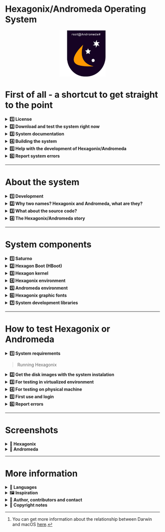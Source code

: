 <!--

Version of this file: 5.0

Copyright © 2021-2022 Felipe Miguel Nery Lunkes
All rights reserved.

-->

# Hexagonix/Andromeda Operating System

<p align="center">
<img src="https://github.com/hexagonix/Doc/blob/main/Img/Hexagonix.png" width="150" height="150">
</p>

# First of all - a shortcut to get straight to the point

<details title="License" align='left'>
<br>
<summary align='left'><strong>1️⃣ License</strong></summary>

Hexagonix Operating System

BSD 3-Clause License

Copyright (c) 2015-2022, Felipe Miguel Nery Lunkes <br>
All rights reserved.

Redistribution and use in source and binary forms, with or without
modification, are permitted provided that the following conditions are met:

1. Redistributions of source code must retain the above copyright notice, this
   list of conditions and the following disclaimer.

2. Redistributions in binary form must reproduce the above copyright notice,
   this list of conditions and the following disclaimer in the documentation
   and/or other materials provided with the distribution.

3. Neither the name of the copyright holder nor the names of its
   contributors may be used to endorse or promote products derived from
   this software without specific prior written permission.

THIS SOFTWARE IS PROVIDED BY THE COPYRIGHT HOLDERS AND CONTRIBUTORS "AS IS"
AND ANY EXPRESS OR IMPLIED WARRANTIES, INCLUDING, BUT NOT LIMITED TO, THE
IMPLIED WARRANTIES OF MERCHANTABILITY AND FITNESS FOR A PARTICULAR PURPOSE ARE
DISCLAIMED. IN NO EVENT SHALL THE COPYRIGHT HOLDER OR CONTRIBUTORS BE LIABLE
FOR ANY DIRECT, INDIRECT, INCIDENTAL, SPECIAL, EXEMPLARY, OR CONSEQUENTIAL
DAMAGES (INCLUDING, BUT NOT LIMITED TO, PROCUREMENT OF SUBSTITUTE GOODS OR
SERVICES; LOSS OF USE, DATA, OR PROFITS; OR BUSINESS INTERRUPTION) HOWEVER
CAUSED AND ON ANY THEORY OF LIABILITY, WHETHER IN CONTRACT, STRICT LIABILITY,
OR TORT (INCLUDING NEGLIGENCE OR OTHERWISE) ARISING IN ANY WAY OUT OF THE USE
OF THIS SOFTWARE, EVEN IF ADVISED OF THE POSSIBILITY OF SUCH DAMAGE.

</details>

<details title="Download and test the system right now" align='left'>
<br>
<summary align='left'><strong>2️⃣ Download and test the system right now</strong></summary>

At [end of this file](https://github.com/hexagonix/Doc/blob/main/Hexagonix/README.en.md#how-to-test-hexagonix-or-andromeda) you will find a tutorial to run the Hexagonix/Andromeda on your computer, either in a virtualized or native version. Remember that it is necessary to have an x86 architecture computer or an emulator, if you are using a device of another architecture for testing.

You can go to the [releases](https://github.com/hexagonix/hexagonix/releases) session for stable system releases. You can access the Hexagonix/Andromeda [release announcement](REL.en.md) file. Whenever possible, get the latest release and download the available .img images or the complete package in zip format. The versions available directly in this repository are always development versions (beta and release candidate), which can also be run and are minimally functional. At the end of each development cycle, the final versions will be available in the [releases](https://github.com/hexagonix/hexagonix/releases) session.

</details>

<details title="System documentation" align='left'>
<br>
<summary align='left'><strong>3️⃣ System documentation</strong></summary>

* [System Documentation (under construction)](https://github.com/hexagonix/Doc)

</details>

<details title="Building the system" align='left'>
<br>
<summary align='left'><strong>4️⃣ Building the system</strong></summary>

* [Build the system](https://github.com/hexagonix/build/blob/main/README.en.md)

</details>

<details title="Help with the development of Hexagonix/Andromeda" align='left'>
<br>
<summary align='left'><strong>5️⃣ Help with the development of Hexagonix/Andromeda</strong></summary>

If you have knowledge of writing x86 assembly code and would like to help develop the system, feel free to send me an email! See [here](https://github.com/hexagonix/Doc/blob/main/Hexagonix/README.en.md#author) how to contact me!

</details>

<details title="Report system errors" align='left'>
<br>
<summary align='left'><strong>6️⃣ Report system errors</strong></summary>

You can report system errors [here](https://github.com/hexagonix/hexagonix/issues).

</details>

<hr>

# About the system

<details title="Development" align='left'>
<br>
<summary align='left'><strong>1️⃣ Development</strong></summary>

Hexagonix/Andromeda and all its components have been developed since 2015 and were written completely in Assembly language.

</details>

<details title="Why two names? Hexagonix and Andromeda, what are they?" align='left'>
<br>
<summary align='left'><strong>2️⃣ Why two names? Hexagonix and Andromeda, what are they?</strong></summary>

In the beginning, Andromeda was intended to be a complete operating system, composed of the kernel, libraries, graphical and text interface and utilities. Later, with the passage of time and the change in approach to the architecture and objectives of the system, the components were separated and became independent projects in terms of functioning, organization and development. As you will see below, the Andromeda core was separated from the rest of the Andromeda code tree, becoming an independent project, even given a name, Hexagon. From then on, the idea arose of making the composition of the system more flexible and allowing the development of distributions, as in GNU/Linux. In this way, distributions of Hexagon could be created, grouping the necessary components for the basic functioning (Hexagonix) and allowing the extension of the system if necessary, with new components, modules and utilities, being the userland defined in each case. With the change of architecture of the system itself, with the core approaching a Unix-like architecture, new utilities in Unix style and syntax were developed and kept separate, in another project. From the original Andromeda project we have the Andromeda-specific applications and graphics libraries. A base system was then created, which by itself can already be fully executed, and became the base of Andromeda. This base system is called Hexagonix, and it consists of the HBoot boot loader, the Hexagon kernel, the shell, Unix environment libraries (here called Hexagonix environment) and Unix utilities. This system is fully functional, but lacks graphical resources and applications developed for the Andromeda environment. In this way, Andromeda stands out for being one more layer built on top of Hexagonix, with graphics resources, a graphics library and utilities that work on top of Hexagonix and extend its function. This built environment was named the Andromeda environment. To meet different needs, the two distributions will always be kept. Both versions are functional and can be used depending on the desired end use. In summary, both Hexagonix and Andromeda are distributions of the Hexagon kernel, differing in the components included.

To better understand this distribution model, a suitable example would be what happens with macOS (Apple)[^1]. macOS is a Unix-like operating system built on top of Darwin, a free operating system composed of the XNU kernel, libraries and utilities, adding on top of Darwin the Aqua graphical interface and other applications and utilities developed by Apple and other vendors. The Darwin environment is easily accessed and observed through macOS, such as using the terminal, for example. Darwin is a complete and functional system, but it lacks some graphical resources, for example, which are only distributed together with macOS. In this analogy, we have macOS as Andromeda and Darwin as Hexagonix.

</details>

<details title="What about the source code?" align='left'>
<br>
<summary align='left'><strong>3️⃣ What about the source code?</strong></summary>

The project's source code has now been made publicly available. The kernel code and Unix-like utilities and Andromeda applications are available, as well as the source package that makes up HBoot. Disk images with both Hexagonix and Andromeda are now available and free to distribute. Please note the [license](LICENSE) available in this repository for more information. It is worth mentioning that the license of each code package that makes up the system (Hexagon, HBoot, Hexagonix utilities, Andromeda utilities, fonts and other components) may vary. Each package can be released with a different license type (like GPL, MIT or BSD, for example). Keep an eye on each license in the respective repositories. Components that are not available in the official repository are still closed source, governed by a proprietary Hexagonix license, which can be found [here](https://github.com/hexagonix/Doc/blob/main/LICENSES/Hexagonix ).

</details>

<details title="The Hexagonix/Andromeda story" align='left'>
<br>
<summary align='left'><strong>4️⃣ The Hexagonix/Andromeda story</strong></summary>

Andromeda started as an implementation in a structure similar to DOS-like systems, with an interpreter with built-in commands with names, syntax and results similar to a generic DOS. The command interpreter presented file manipulation and other commands internally, as in conventional DOS systems. Disk drives were also defined as letters. Later, there was a growing interest and fascination in the functioning of Unix systems and all the code was rewritten or adapted to make the System kernel a Unix-like kernel. All System components, as in DOS, were kept in a single tree until then. With Andromeda version 1.5, codenamed "Unix-like", the kernel has been heavily modified and rewritten to fit the Unix philosophy. Changes even included the way devices were handled, writing a hardware abstraction layer managing devices as files, and adding open(), close(), write() and to read(). The Unix-based utilities were also written, removing commands from the default interpreter, which was rewritten to make way for a Unix-like shell. The internal commands were moved to the utilities, which now have a Unix-style structure and syntax. The rest of the utilities, such as mount, were written already taking advantage of the open() call, which is also used to mount volume, in addition to opening ordinary files from the volume. The open() call is also used to start other peripherals such as serial and parallel ports. The write() call also works with devices and files, as well as close(). A VFS (Virtual File System) was also introduced, which will support multiple file systems in the future and make file management transparent to the System, programmers and users. Also included are new hardware management functions and many improvements and bug fixes. The System gains new Unix utilities until the present moment. After this change in the proposal and architecture, the components were separated and allocated to specific projects. The union of these components forms the operating system. In the case of Hexagonix, we have HBoot, Hexagon, shell, Unix libraries and applications, while Andromeda extends Hexagonix, incorporating other libraries and applications that use them.

</details>

<hr>

# System components

<details title="Saturno" align='left'>
<br>
<summary align='left'><strong>1️⃣ Saturno</strong></summary>

The first component of Hexagonix/Andromeda is Saturno. It is responsible for taking control of the boot process performed by the BIOS/UEFI and looking in the volume for the second boot stage. For that, it implements a driver for reading a FAT16 file system. The second boot stage (see below) can implement drivers for other filesystems and is responsible for finding Hexagon, loading HBoot modules or loading a compatible DOS-like system (BETA version).

</details>

<details title="Hexagon Boot (HBoot)" align='left'>
<br>
<summary align='left'><strong>2️⃣ Hexagon Boot (HBoot)</strong></summary>

Hexagon Boot (HBoot) is a component designed to allow the Hexagon kernel to boot. Until then, initialization was performed by just one stage, which defined a very basic environment, loaded Hexagon into memory and immediately executed it, providing a very limited set of parameters. This is due to the fact that the code of this stage is restricted to 512 bytes, which limits the performance of several tests and data processing. With HBoot, it was possible to expand the number of tasks performed before running Hexagon, as well as the possibility to provide more information about the device and boot environment. This is particularly important to allow the creation of a device tree that Hexagon can use to decide how to handle each identified device. HBoot is able to check which disk drives are available on the machine, emit a boot tone, obtain the amount of available RAM memory installed and allow or not to proceed with the boot process according to this information. If no user interaction is detected (within 3 seconds after HBoot is started and messages are displayed to the user), HBoot will perform additional tests to verify the device's ability to run the system and will load and run Hexagon (present in a file on the volume named **HEXAGON.SIS**). After loading, HBoot transfers control to Hexagon, which is initialized and stores the data provided by HBoot in the kernel environment.

[![HBoot](https://github-readme-stats.vercel.app/api/pin/?username=Hexagonix&repo=HBoot&theme=dark)](https://github.com/hexagonix/Hboot)

### How to interact with HBoot

Interaction with HBoot takes place by pressing the F8 key after booting and displaying messages on the screen. HBoot waits for 3 seconds for any interaction and, if none has occurred, it continues executing the boot protocol. The interaction with HBoot can be interesting to load modules in the HBoot format, provide boot parameters to Hexagon, load a DOS-type system whose files are present on the same volume or even load HAPP images from other cores (if the developer wants to use the HBoot implementation in your project). Below, see some more details of additional and diagnostic functions that can be performed via interaction with HBoot before loading Hexagonix.

<p align="center">
<img src="https://github.com/hexagonix/Doc/blob/main/Img/HBoot.png" width="600" height="500">
</p>

### Report bugs

HBoot has gained a lot of complexity since the beginning of its development in 2020. Due to this increase in code and the nature of its operation (16-bit), bugs can be found. They can be reported in the repository or by email, available at the end of this file.

</details>

<details title="Hexagon kernel" align='left'>
<br>
<summary align='left'><strong>3️⃣ Hexagon kernel</strong></summary>

### Which is

Hexagon is a monolithic kernel running in 32-bit protected mode, designed with the PC architecture in mind (x86). It's a kernel written from scratch, aiming for the speed and compatibility of modern hardware but also being able to run on older hardware (like a Pentium III). At the moment, it guarantees a single-user environment, despite the use of virtual terminals, and single-tasking, despite the ability to load, keep in memory and control more than one process, in an execution stack. In the future, the kernel may support running multiple processes in preemptive multitasking. Hexagon is a Unix-like kernel and tries to implement POSIX compatibility, although far from it, and forms the basis of the Hexagonix/Andromeda Operating System, although independent of it. It runs executable images in the HAPP format, developed exclusively for Hexagon. Hexagon also implements a very sophisticated API accessible through a system call.

<p align="center">
<img src="https://github.com/hexagonix/Doc/blob/main/Img/LogoHexagon.png" width="180" height="180">
</p>

[![Hexagon Kernel](https://github-readme-stats.vercel.app/api/pin/?username=Hexagonix&repo=Hexagon&theme=dark)](https://github.com/hexagonix/Hexagon)

### System calls

System calls are BSD-style, with the function number present on the stack and the parameters/arguments next to the registers. For a complete list of system calls available in the current version of the system, have a look at the Hexagon library at [libasm for fasm](https://github.com/hexagonix/libasm/blob/main/fasm/hexagon.s ) or [libasm to nasm](https://github.com/hexagonix/libasm/blob/main/nasm/hexagon.s).

</details>

<details title="Hexagonix environment" align='left'>
<br>
<summary align='left'><strong>4️⃣ Hexagonix environment</strong></summary>

Hexagonix implements, together with Hexagon, a series of Unix-like utilities, with functionality and syntax similar to UNIX and Unix-like systems. **Utilities such as init, login, sh, top, ps, cp, rm, cat, clear, man, among others, are included in the standard distribution of Hexagonix**. These utilities make up the Hexagonix base utilities package. The login and user-mode environment startup tools are in this package, as well as several configuration files for this environment. These utilities generally do not have a graphical interface, only a command-line interface (CLI). However, they can be requested by applications that have a graphical interface. This environment is available in both the [Hexagonix](https://github.com/hexagonix/hexagonix/blob/main/hexagonix.img) distribution and the [Andromeda](https://github.com/hexagonix/hexagonix/blob/main/andromeda.img) distribution.

[![Unix-Apps](https://github-readme-stats.vercel.app/api/pin/?username=Hexagonix&repo=unix-apps&theme=dark)](https://github.com/hexagonix/unix-apps)

### Some applications and utilities in the Hexagonix environment

Hexagonix includes many of the Unix utilities you may already be familiar with, such as:

* init
* login
* ls
* cat
* cp
* rm
* clear
* top
* ps
* man
* su
* sh (shell padrão)
* uname
* whoami, among others.

Some applications and utilities were developed exclusively for Hexagonix, such as:

* atop (alternate version of top)
* power (computer state control)
* fnt (Hexagonix graphic font change utility)
* hash (alternate shell)
* log (used to get internal Hexagon logs, but now deprecated)
* lshapp (gets and displays information from HAPP images)
* lshmod (gets and displays information from HBoot modules and HBoot itself)

It is worth remembering that Hexagonix utilities try to implement a POSIX interface as far as possible, similar in syntax to Unix utilities (FreeBSD and Linux used as a template).

### Third party applications available for Hexagonix

* [Flat Assembler (fasm)](https://flatassembler.net/index.php)

Hexagonix received a port of the [fasm](https://flatassembler.net/index.php) assembler, which was adapted for Hexagonix, allowing the user to develop applications directly on the system. This port is called fasmX. Changes added to the code, as well as the software license, can be found in the [fasm repository for Hexagonix](https://github.com/hexagonix/fasm). This repository is a fork of [original repository](https://github.com/tgrysztar/fasm). Added code is based on modifications made to the original code and authorial additions. This modified/authored code can be found in the repository, [clicking here](https://github.com/hexagonix/fasm/tree/master/SOURCE/HEXAGONIX). fasmX, the fasm port for Hexagonix, is always updated when new features are added to the fasm repository. To indicate that it is a stable and tested version, the fasmX version number always inherits the fasm numbering, followed by a character x (for example, the version based on fasm 1.73.30, after testing, receives the numbering 1.73 .30x). You can report bugs or code generation or optimization issues in the Hexagonix version [here](https://github.com/hexagonix/fasm/issues). To report general fasm bugs, use the [official](https://github.com/tgrysztar/fasm) repository.

</details>

<details title="Andromeda environment" align='left'>
<br>
<summary align='left'><strong>5️⃣ Andromeda environment</strong></summary>

The Andromeda environment is built on the solid foundation provided by Hexagonix, including applications and utilities that do not implement the Unix philosophy or have a very different syntax and usage than you would expect from a Unix environment. In this way, they are separated as **Andromeda apps**, and are not part of the standard distribution of Hexagonix. Here are the System settings app, calculator, font manager, text editors and the IDE developed for Andromeda. These utilities may or may not have a graphical interface. Together with them, the Andromeda environment comprises libraries developed to allow the development of applications, such as the **Estelar** library. This environment is only available in the [Andromeda](andromeda.img) distribution.

[![Andromeda-Apps](https://github-readme-stats.vercel.app/api/pin/?username=Hexagonix&repo=andromeda-apps&theme=dark)](https://github.com/hexagonix/andromeda-apps)

### Some Andromeda applications and utilities

* System Settings (config)
* Quartzo text editor
* Lyoko IDE for application development
* Electronic piano return Piano;
* Serial communication utility
* Andromeda Shell (ASH) - A new shell for Andromeda
* Andromeda calculator
* Font change utility
* Andromeda shutdown utility

### Third-party apps available for Andromeda

There are no third-party applications available for the Andromeda environment yet. If interested, you can build the first one!

</details>

<details title="Hexagonix graphic fonts" align='left'>
<br>
<summary align='left'><strong>6️⃣ Hexagonix graphic fonts</strong></summary>

The default installation of Hexagonix also provides a number of fonts that can be loaded by the settings application or the font utility (font manager). These files are used to change the graphical display font for Hexagonix and Andromeda.

Graphics mode fonts for Hexagon are developed as a bitmap in Assembly which, when compiled, generate a binary image of the font with representations of each character. The standard Hexagonix fonts have now been released as open source and are available in the [Hexagonix font repository](https://github.com/hexagonix/xfnt).

[![Andromeda-Apps](https://github-readme-stats.vercel.app/api/pin/?username=Hexagonix&repo=xfnt&theme=dark)](https://github.com/hexagonix/xfnt)

</details>

<details title="System development libraries" align='left'>
<br>
<summary align='left'><strong>7️⃣ System development libraries</strong></summary>

Hexagonix/Andromeda also provides functions that must be used to interact with the system environment itself. Libraries are used to access functions implemented by Hexagon or by the libraries themselves, allowing easy development of applications and utilities for both the Hexagonix and Andromeda environments. The libraries implement functions for displaying text, mathematical calculations, sending messages, opening files and devices, and much more. The core library (hexagon.s) provides functions accessible to both possible distribution environments, while other libraries may be unique to the Andromeda environment. These libraries include graphical functions to build interfaces in graphical mode (Andromeda), as well as functions to check the currently running system version (Hexagonix and Andromeda). The Hexagonix base utilities perform the Hexagon version check to see if they can be run, using the Unix utility uname or directly via a Hexagon system call.

To learn more and check each function available in the system development libraries, see the [libasm] repository (https://github.com/hexagonix/libasm).

[![lib](https://github-readme-stats.vercel.app/api/pin/?username=Hexagonix&repo=lib&theme=dark)](https://github.com/hexagonix/lib)

</details>

<hr>

# How to test Hexagonix or Andromeda

<details title="System requirements" align='left'>
<br>
<summary align='left'><strong>1️⃣ System requirements</strong></summary>

Below is a list of minimum and recommended requirements for testing Hexagonix/Andromeda on a virtual machine or physical machine.

<details title="Minimum requeriments" align='left'>
<br>
<summary align='left'><strong>☑️ Minimum requeriments</strong></summary>

* Processor: Pentium III (1999) with SSE and MMX support or newer;
* RAM memory: 32 Mb minimum (a minimum installation with 32 Mb is usually enough, in most cases);
* Hard disk: IDE or SATA hard disk with a minimum of 50 Mb;
* Necessary peripherals:
  * Serial port (1-4);
  * Parallel port (1-4);
  * PS/2 or USB keyboard;
  * VGA video card with 2 Mb of video memory (with color support).

</details>

<details title="Recommended" align='left'>
<br>
<summary align='left'><strong>✅️ Recommended</strong></summary>

* Processor: Pentium D or newer;
* RAM memory: 50 Mb;
* Optional peripherals:
  * PS/2 or USB mouse;
  * Video card with > 2 Mb of video memory.

</details>

</details>

> Running Hexagonix

<details title="Get the disk images with the system instalation" align='left'>
<br>
<summary align='left'><strong>2️⃣ Get the disk images with the system instalation</strong></summary>

To test Hexagonix or Andromeda, you will need one of the disk images available, as well as the [qemu](https://www.qemu.org) tool installed on your computer, if you want to test the system in an environment virtualized. The image can also be used for writing to a physical disk on a real machine.

To test Hexagonix, get the ['hexagonix.img'](https://github.com/hexagonix/hexagonix/blob/main/hexagonix.img).
To test Andromeda, get the ['andromeda.img'](https://github.com/hexagonix/hexagonix/blob/main/andromeda.img).

</details>

<details title="For testing in virtualized environment" align='left'>
<br>
<summary align='left'><strong>3️⃣ For testing in virtualized environment</strong></summary>

First, you must install the qemu tool, which will manage the virtual machine. To do so, you can install qemu using official Linux distribution repositories or by accessing [here](https://www.qemu.org) to get installation files for Windows and macOS. 

> Install on Debian, Ubuntu, Pop!_OS and derivatives

For Ubuntu, the following line will install qemu and all its dependencies (root privileges required):

```
sudo apt install qemu qemu-system-i386
```

> Install on Fedora, CentOS and derivatives

For Fedora, the following line will install qemu and all its dependencies (root privileges required):

```
sudo dnf install qemu qemu-system-i386
```

Now that you have qemu installed on your computer, you can proceed with running the system.

To run the system satisfactorily, you must provide at least 32 MB of RAM for the virtual machine. This is due to Hexagon's memory management architecture, which requires 16 MB of RAM dedicated to the kernel and at least 16 MB for allocating applications, utilities and open files. Hexagon doesn't allow less than that to run. If more memory is provided, the additional memory will always be reserved, with priority, to be made available to user processes. Normally, the command line below fulfills all requirements for running the system:

```
qemu-system-i386 -hda andromeda.img -m 32 -soundhw pcspk --enable-kvm -serial file:"Serial.txt"
qemu-system-i386 -hda hexagonix.img -m 32 -soundhw pcspk --enable-kvm -serial file:"Serial.txt"
```

You can omit the -serial parameter if you want. This parameter ensures that debug output from Hexagon and applications will be directed to a file on your computer, where you can see what was sent. You can also omit the -soundhw parameter, which is responsible for directing the sound output from the virtual system to your physical computer. On some Linux systems, the above configuration may conflict with pulseaudio, and may be omitted. Remember that by omitting the parameter, system sounds will not be output to you.

Remembering that you must use a version/edition of qemu that can run software written for the x86 architecture (i386 or x86_64). To download and install qemu, click [here](https://www.qemu.org/download/).

</details>

<details title="For testing on physical machine" align='left'>
<br>
<summary align='left'><strong>4️⃣ For testing on physical machine</strong></summary>

You must use Linux/macOS or some tool available for Windows that allows you to burn this image to disk.

On Linux/macOS/Unix, use the line below:

```
dd if=andromeda.img of=/dev/device
```
where drive is the desired device (usually sdb or sdc for USB devices and hda, hdb, sda or sdb for hard/solid state drives). Restart your computer and test the system. It is worth remembering that secure boot mode is not supported, and booting is only supported in BIOS or UEFI legacy BIOS mode.

Note that system performance may vary depending on the machine being tested. Added to this is the fact that the latest versions of the system have not been or are being tested directly on the physical machine, as the main operating system. If any problem occurs when running Hexagonix/Andromeda on a physical machine, please report the detailed error [here](https://github.com/hexagonix/Distro/issues), in Portuguese or English, informing data such as device, processor, amount of RAM memory, video card (if available) and peripherals connected, as well as the device used to install the system (internal disk drive or USB removable media).

</details>

<details title="First use and login" align='left'>
<br>
<summary align='left'><strong>5️⃣ First use and login</strong></summary>

When starting the system, you will be asked to enter a username and password. For the first use, use

```
User: root
Password: root
```

You can add another user by changing the 'USUARIO.UNX' file at the root of the disk. Remember not to remove the root user. This can make the system permanently inoperable.

</details>

<details title="Report errors" align='left'>
<br>
<summary align='left'><strong>6️⃣ Report errors</strong></summary>

You can report bugs and help develop the system. To do this, open an error notification [here](https://github.com/hexagonix/Distro/issues), informing the error as detailed as possible (such as device brand, processor, amount of RAM, video and connected peripherals, as well as the device used to install the system, such as an internal disk drive or USB removable media). Remember to inform which application the error occurred in, if the error occurs while the system is already in operation. If the problem occurs in the boot process, please report what was displayed/observed behavior of the machine.

</details>

<hr>

# Screenshots

<details title="Hexagonix" align='left'>
<br>
<summary align='left'><strong>🌙 Hexagonix</strong></summary>

<p align="center">
<img src="https://github.com/hexagonix/Doc/blob/main/Img/Hexagonix1.png" width="500" height="400">
<img src="https://github.com/hexagonix/Doc/blob/main/Img/Hexagonix2.png" width="500" height="400">
<img src="https://github.com/hexagonix/Doc/blob/main/Img/Hexagonix3.png" width="500" height="400">
<img src="https://github.com/hexagonix/Doc/blob/main/Img/Hexagonix4.png" width="500" height="400">
<img src="https://github.com/hexagonix/Doc/blob/main/Img/Hexagonix5.png" width="500" height="400">
</p>

You can see more [here](https://github.com/hexagonix/Distro/tree/main/Img).

</details>

<details title="Andromeda" align='left'>
<br>
<summary align='left'><strong>🌌 Andromeda</strong></summary>

<p align="center">
<img src="https://github.com/hexagonix/Doc/blob/main/Img/Andromeda1.png" width="500" height="400">
<img src="https://github.com/hexagonix/Doc/blob/main/Img/Andromeda2.png" width="500" height="400">
<img src="https://github.com/hexagonix/Doc/blob/main/Img/Andromeda3.png" width="500" height="400">
<img src="https://github.com/hexagonix/Doc/blob/main/Img/Andromeda4.png" width="500" height="400">
<img src="https://github.com/hexagonix/Doc/blob/main/Img/Andromeda5.png" width="500" height="400">
</p>

You can see more [here](https://github.com/hexagonix/Distro/tree/main/Img).

</details>

<hr>

# More information

<details title="Languages" align='left'>
<br>
<summary align='left'><strong>🎲 Languages</strong></summary>

At this moment, both the system and the documentation are only available in Portuguese. Documentation in English will be available soon, and there are plans to support English as a primary language possibility in addition to Portuguese (most of the work has already been done).

</details>

<details title="Inspiration" align='left'>
<br>
<summary align='left'><strong>🖼 Inspiration</strong></summary>

This project was possible and today it can see the light of day thanks to many others who have come before and contributed with design ideas and teaching how an operating system should work, even if simple. Are they:

* MS-DOS, with code available [here](https://github.com/microsoft/MS-DOS)
* [MikeOS](http://mikeos.sourceforge.net/)
* [Linux 0.1.1](https://kernel.org)
* [FreeBSD](https://www.freebsd.org/)
* [XNU/Darwin](https://github.com/apple/darwin-xnu)
* [LittleKernel](https://github.com/littlekernel/lk)
* [Google Fuchsia](https://fuchsia.googlesource.com/fuchsia/)

In addition, other projects helped in the development of Hexagonix/Andromeda, either by providing new design ideas that go beyond the traditional organization of an operating system, or providing well-documented code that allowed us to understand how certain parts of an operating system work, or contributing with code examples that later came to inspire functions that were written exclusively for Hexagonix/Andromeda (mainly the kernel code). Despite not having been copied and reused in the system, the code of these public domain projects made it possible to understand the operation of certain computer components, opening doors for copyright codes to be written based on the study of the code of these projects. It is worth mentioning that the projects below were released by their original developers in the public domain. Are they:

* [Snowdrop OS](http://www.sebastianmihai.com/snowdrop/), which inspired me to write various hardware control routines and other 16-bit functions available in HBoot. The code for this system has been released into the public domain.
* [Alotware](https://github.com/0x5CE/alotware), which inspired me to create the process management functions in early versions of Hexagon (now rewritten numerous times). The code for this system has been released into the public domain.

</details>

<details title="Author, contributors and contact" align='left'>
<br>
<summary align='left'><strong>👥️️ Author, contributors and contact</strong></summary>

## Author

* [Felipe Miguel Nery Lunkes](https://github.com/felipeldev)

Feel free to contact me, report bugs or be interested in participating in the project.

## Contributors

* [Felipe Miguel Nery Lunkes](https://github.com/felipeldev)

## Email

* hexagonixdev@gmail.com (PT/EN)
* felipemiguel_nery@hotmail.com (PT/EN)

## Social networks

* [Twitter](https://twitter.com/felipemnlunkes) (Felipe Miguel Nery Lunkes)

</details>

<details title="Copyright notes" align='left'>
<br>
<summary align='left'><strong>📝 Copyright notes</strong></summary>

Hexagonix/Andromeda was developed from scratch by [Felipe Lunkes](https://github.com/felipenlunkes).

Read the license for more information on copyright, code ownership, and redistribution that apply only to files available in this repository (does not apply to the set of data and source code files that make up Hexagonix/Andromeda) . It is worth mentioning that the code of the system components is being released little by little and that each package can be released with a different license. Always keep an eye on the 'LICENSE' file available in each repository to be aware of legal rights and obligations.

</details>

[^1]: You can get more information about the relationship between Darwin and macOS [here](https://en.wikipedia.org/wiki/Darwin_(operating_system)).
[^2]: You can find the project page [here](https://www.freedos.org/).
[^3]: Booting in DOS mode was possible after searching the FreeDOS documentation, especially the "SYS.C" file (which can be found [here](http://www.ibiblio.org/pub/micro/pc-stuff/freedos/files/dos/sys/2043/), which indicates in which thread the kernel expects to be loaded and which parameters are needed to boot the kernel correctly. Each DOS system has a preferred loading segment and this loading of other DOS editions can be implemented in the future with the help of new HBoot modules (in case of a proprietary system, the user must have a license). All the code for loading the kernel was developed from scratch and not based on any existing ones (the implementation of HBoot and modDOS, which are original, is done in Assembly, while the FreeDOS loading code is developed in C). The original implementation of modDOS code and other modules for DOS systems also frees the implementation from any legal problems.
[^4]: HBoot's DOS compatibility mode (modDOS) boot can be useful for running volume error checking, volume defrag, partitioning and other diagnostic as well as development tools such as compilers and assemblers which are not supported by Hexagonix/Andromeda (the 16-bit tools for example).
[^5]: Supports open(), close(), read() and write() calls, at least in concept. System calls are always BSD-style, with a function number on the stack and parameters in the registers.
